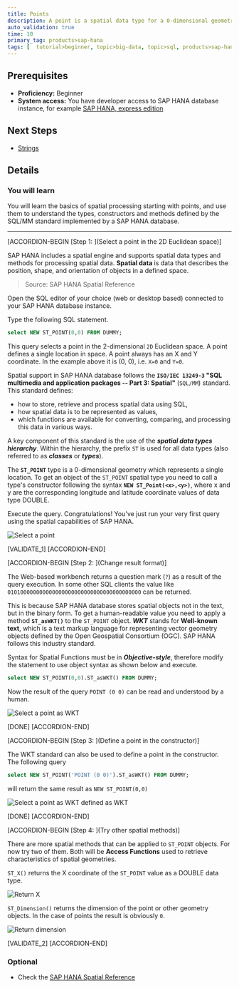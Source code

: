 ```yaml
---
title: Points
description: A point is a spatial data type for a 0-dimensional geometry representing a single location
auto_validation: true
time: 10
primary_tag: products>sap-hana
tags: [  tutorial>beginner, topic>big-data, topic>sql, products>sap-hana, products>sap-hana\,-express-edition   ]
---
```

## Prerequisites  
- **Proficiency:** Beginner
- **System access:** You have developer access to SAP HANA database instance, for example [SAP HANA, express edition](https://developers.sap.com/topics/hana.html)

## Next Steps
- [Strings](https://developers.sap.com/tutorials/hana-spatial-intro2-string.html)

## Details
### You will learn  
You will learn the basics of spatial processing starting with points, and use them to understand the types, constructors and methods defined by the SQL/MM standard implemented by a SAP HANA database.

---

[ACCORDION-BEGIN [Step 1: ](Select a point in the 2D Euclidean space)]

SAP HANA includes a spatial engine and supports spatial data types and methods for processing spatial data. **Spatial data** is data that describes the position, shape, and orientation of objects in a defined space.

>Source: SAP HANA Spatial Reference

Open the SQL editor of your choice (web or desktop based) connected to your SAP HANA database instance.

Type the following SQL statement.
```sql
select NEW ST_POINT(0,0) FROM DUMMY;
```

This query selects a point in the 2-dimensional `2D` Euclidean space. A point defines a single location in space. A point always has an X and Y coordinate. In the example above it is (0, 0), i.e. `X=0` and `Y=0`.

Spatial support in SAP HANA database follows the **`ISO/IEC 13249-3` "SQL multimedia and application packages -- Part 3: Spatial"** (`SQL/MM`) standard. This standard defines:

- how to store, retrieve and process spatial data using SQL,
- how spatial data is to be represented as values,
- which functions are available for converting, comparing, and processing this data in various ways.

A key component of this standard is the use of the ___spatial data types hierarchy___. Within the hierarchy, the prefix `ST` is used for all data types (also referred to as ___classes___ or ___types___).

The **`ST_POINT`** type is a 0-dimensional geometry which represents a single location. To get an object of the `ST_POINT` spatial type you need to call a type's constructor following the syntax **`NEW ST_Point(<x>,<y>)`**, where x and y are the corresponding longitude and latitude coordinate values of data type DOUBLE.

Execute the query. Congratulations! You've just run your very first query using the spatial capabilities of SAP HANA.

![Select a point](spatial0101.jpg)

[VALIDATE_1]
[ACCORDION-END]

[ACCORDION-BEGIN [Step 2: ](Change result format)]

The Web-based workbench returns a question mark (`?`) as a result of the query execution. In some other SQL clients the value like `010100000000000000000000000000000000000000` can be returned.

This is because SAP HANA database stores spatial objects not in the text, but in the binary form. To get a human-readable value you need to apply a method **`ST_asWKT()`** to the `ST_POINT` object. ___WKT___ stands for **Well-known text**, which is a text markup language for representing vector geometry objects defined by the Open Geospatial Consortium (OGC). SAP HANA follows this industry standard.

Syntax for Spatial Functions must be in ___Objective-style___, therefore modify the statement to use object syntax as shown below and execute.

```sql
select NEW ST_POINT(0,0).ST_asWKT() FROM DUMMY;
```

Now the result of the query `POINT (0 0)` can be read and understood by a human.

![Select a point as WKT](spatial0102.jpg)

[DONE]
[ACCORDION-END]

[ACCORDION-BEGIN [Step 3: ](Define a point in the constructor)]

The WKT standard can also be used to define a point in the constructor. The following query

```sql
select NEW ST_POINT('POINT (0 0)').ST_asWKT() FROM DUMMY;
```

will return the same result as `NEW ST_POINT(0,0)`

![Select a point as WKT defined as WKT](spatial0103.jpg)

[DONE]
[ACCORDION-END]

[ACCORDION-BEGIN [Step 4: ](Try other spatial methods)]

There are more spatial methods that can be applied to `ST_POINT` objects. For now try two of them. Both will be **Access Functions** used to retrieve characteristics of spatial geometries.

`ST_X()` returns the X coordinate of the `ST_POINT` value as a DOUBLE data type.

![Return X](spatial0104.jpg)

`ST_Dimension()` returns the dimension of the point or other geometry objects. In the case of points the result is obviously `0`.

![Return dimension](spatial0105.jpg)

[VALIDATE_2]
[ACCORDION-END]

### Optional
- Check the [SAP HANA Spatial Reference](https://help.sap.com/viewer/cbbbfc20871e4559abfd45a78ad58c02/latest/en-US)
